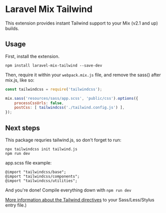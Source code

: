 # Laravel Mix Tailwind

This extension provides instant Tailwind support to your Mix (v2.1 and up) builds.

## Usage

First, install the extension.

```
npm install laravel-mix-tailwind --save-dev
```

Then, require it within your `webpack.mix.js` file, and remove the sass() after mix.js, like so:

```js
const tailwindcss = require('tailwindcss');

mix.sass('resources/sass/app.scss', 'public/css').options({
    processCssUrls: false,
    postCss: [ tailwindcss('./tailwind.config.js') ],
});
```

## Next steps

This package requries tailwind.js, so don't forget to run:

```
npx tailwindcss init tailwind.js
npm run dev
```

app.scss file example:

```
@import "tailwindcss/base";
@import "tailwindcss/components";
@import "tailwindcss/utilities";
```


And you're done! Compile everything down with `npm run dev`

[More information about the Tailwind directives](https://tailwindcss.com/docs/installation#3-use-tailwind-in-your-css) to your Sass/Less/Stylus entry file.)
